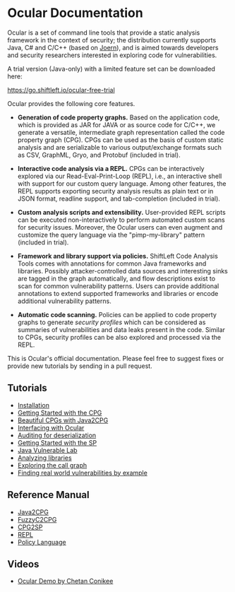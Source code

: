 Ocular Documentation
====================

Ocular is a set of command line tools that provide a static analysis framework
in the context of security; the distribution currently supports Java, C# and
C/C++ (based on [Joern](https://github.com/octopus-platform/joern)), and is
aimed towards developers and security researchers interested in exploring code
for vulnerabilities.

A trial version (Java-only) with a limited feature set can be downloaded here:

https://go.shiftleft.io/ocular-free-trial

Ocular provides the following core features.

* **Generation of code property graphs.** Based on the application code, which
  is provided as JAR for JAVA or as source code for C/C++, we generate a
  versatile, intermediate graph representation called the code property graph
  (CPG). CPGs can be used as the basis of custom static analysis and are
  serializable to various output/exchange formats such as CSV, GraphML, Gryo,
  and Protobuf (included in trial).

* **Interactive code analysis via a REPL.** CPGs can be interactively explored
  via our Read-Eval-Print-Loop (REPL), i.e., an interactive shell with support
  for our custom query language. Among other features, the REPL supports
  exporting security analysis results as plain text or in JSON format, readline
  support, and tab-completion (included in trial).

* **Custom analysis scripts and extensibility.** User-provided REPL scripts can
  be executed non-interactively to perform automated custom scans for security
  issues. Moreover, the Ocular users can even augment and customize the query
  language via the "pimp-my-library" pattern (included in trial).

* **Framework and library support via policies.** ShiftLeft Code Analysis Tools
  comes with annotations for common Java frameworks and libraries. Possibly
  attacker-controlled data sources and interesting sinks are tagged in the graph
  automatically, and flow descriptions exist to scan for common vulnerability
  patterns. Users can provide additional annotations to extend supported
  frameworks and libraries or encode additional vulnerability patterns.

* **Automatic code scanning.** Policies can be applied to code property graphs
  to generate *security profiles* which can be considered as summaries of
  vulnerabilities and data leaks present in the code. Similar to CPGs, security
  profiles can be also explored and processed via the REPL.

This is Ocular's official documentation. Please feel free to suggest
fixes or provide new tutorials by sending in a pull request.

Tutorials
---------

* [Installation](tutorials/installation.md)
* [Getting Started with the CPG](tutorials/getting-started-cpg.md)
* [Beautiful CPGs with Java2CPG](tutorials/beautifulcpgs.md)
* [Interfacing with Ocular](tutorials/interfacing.md)
* [Auditing for deserialization](tutorials/deserialization.md)
* [Getting Started with the SP](tutorials/getting-started-sp.md)
* [Java Vulnerable Lab](tutorials/java-vuln.md)
* [Analyzing libraries](tutorials/libanalysis.md)
* [Exploring the call graph](tutorials/callgraph.md)
* [Finding real world vulnerabilities by example](tutorials/CVE-2018-19859.md)

Reference Manual
-----------------

* [Java2CPG](manual/java2cpg.md)
* [FuzzyC2CPG](manual/fuzzyc2cpg.md)
* [CPG2SP](manual/cpg2sp.md)
* [REPL](manual/repl.md)
* [Policy Language](manual/policy-language.md)

Videos
-------
* [Ocular Demo by Chetan Conikee](https://www.youtube.com/watch?v=bB2C-FzC1Yw&feature=youtu.be)


